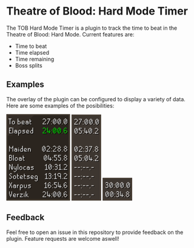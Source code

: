 # Theatre of Blood: Hard Mode Timer
The TOB Hard Mode Timer is a plugin to track the time to beat in the Theatre of Blood: Hard Mode. Current features are:
* Time to beat
* Time elapsed
* Time remaining
* Boss splits

## Examples
The overlay of the plugin can be configured to display a variety of data. Here are some examples of the posibilities:

![Example 1](docs/img/example1.png)
![Example 2](docs/img/example2.png)
![Example 3](docs/img/example3.png)

## Feedback
Feel free to open an issue in this repository to provide feedback on the plugin. Feature requests are welcome aswell!